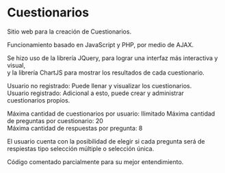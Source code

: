 # Cuestionarios
Sitio web para la creación de Cuestionarios.

Funcionamiento basado en JavaScript y PHP, por medio de AJAX.  

Se hizo uso de la librería JQuery, para lograr una interfaz más interactiva y visual,  
y la librería ChartJS para mostrar los resultados de cada cuestionario.  
  
  
Usuario no registrado: Puede llenar y visualizar los cuestionarios.  
Usuario registrado: Adicional a esto, puede crear y administrar cuestionarios propios.  
  
Máxima cantidad de cuestionarios por usuario: Ilimitado
Máxima cantidad de preguntas por cuestionario: 20  
Máxima cantidad de respuestas por pregunta: 8  
  
El usuario cuenta con la posibilidad de elegir si cada pregunta será de  
respiestas tipo selección múltiple o selección única.
  
  
Código comentado parcialmente para su mejor entendimiento.
